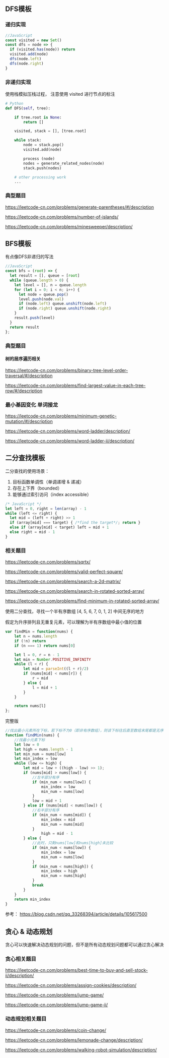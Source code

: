 ## DFS模板
### 递归实现
```js
//JavaScript
const visited = new Set()
const dfs = node => {
  if (visited.has(node)) return
  visited.add(node)
  dfs(node.left)
  dfs(node.right)
}
```
### 非递归实现
使用栈模拟压栈过程， 注意使用 visited 进行节点的标注
```Python
# Python
def DFS(self, tree): 

	if tree.root is None: 
		return [] 

	visited, stack = [], [tree.root]

	while stack: 
		node = stack.pop() 
		visited.add(node)

		process (node) 
		nodes = generate_related_nodes(node) 
		stack.push(nodes) 

	# other processing work 
	...
```
### 典型题目

https://leetcode-cn.com/problems/generate-parentheses/#/description

https://leetcode-cn.com/problems/number-of-islands/

https://leetcode-cn.com/problems/minesweeper/description/


## BFS模板
有点像DFS非递归的写法
```js
//JavaScript
const bfs = (root) => {
  let result = [], queue = [root]
  while (queue.length > 0) {
    let level = [], n = queue.length
    for (let i = 0; i < n; i++) {
      let node = queue.pop()
      level.push(node.val) 
      if (node.left) queue.unshift(node.left)
      if (node.right) queue.unshift(node.right)
    }
    result.push(level)
  }
  return result
};
```

### 典型题目

#### 树的层序遍历相关

https://leetcode-cn.com/problems/binary-tree-level-order-traversal/#/description


https://leetcode-cn.com/problems/find-largest-value-in-each-tree-row/#/description

### 最小基因变化 单词接龙

https://leetcode-cn.com/problems/minimum-genetic-mutation/#/description

https://leetcode-cn.com/problems/word-ladder/description/

https://leetcode-cn.com/problems/word-ladder-ii/description/


## 二分查找模板

二分查找的使用场景：

1. 目标函数单调性（单调递增 & 递减）
2. 存在上下界（bounded）
3. 能够通过索引访问（index accessible）
   
```js
/* JavaScript */
let left = 0, right = len(array) - 1
while (left <= right) {
  let mid = (left + right) >> 1
  if (array[mid] === target) { /*find the target*/; return }
  else if (array[mid] < target) left = mid + 1
  else right = mid - 1
}

```
### 相关题目

https://leetcode-cn.com/problems/sqrtx/

https://leetcode-cn.com/problems/valid-perfect-square/

https://leetcode-cn.com/problems/search-a-2d-matrix/

https://leetcode-cn.com/problems/search-in-rotated-sorted-array/

https://leetcode-cn.com/problems/find-minimum-in-rotated-sorted-array/

使用二分查找，寻找一个半有序数组 [4, 5, 6, 7, 0, 1, 2] 中间无序的地方

假定为升序排列且无重复元素，可以理解为半有序数组中最小值的位置

```js
var findMin = function(nums) {
    let n = nums.length
    if (!n) return 
    if (n === 1) return nums[0]

    let l = 0, r = n - 1
    let min = Number.POSITIVE_INFINITY
    while (l < r) {
        let mid = parseInt((l + r)/2)
        if (nums[mid] < nums[r]) {
            r = mid
        } else {
            l = mid + 1
        } 
    }

    return nums[l]
};
```

完整版

```js
//找出最小元素所在下标，若下标不为0（即非有序数组），则该下标往后直至数组末尾都是无序
function findMin(nums) {
    //找最小元素下标
    let low = 0
    let high = nums.length - 1
    let min_num = nums[low]
    let min_index = low
    while (low <= high) {
        let mid = low + ((high - low) >> 1);
        if (nums[mid] > nums[low]) {
            //左半部分有序
            if (min_num < nums[low]) {
                min_index = low
                min_num = nums[low]
            }
            low = mid + 1
        } else if (nums[mid] < nums[low]) {
            //右半部分有序
            if (min_num < nums[mid]) {
                min_index = mid
                min_num = nums[mid]
            }
                high = mid - 1
        } else {
            //此时，只剩nums[low]和nums[high]未比较
            if (min_num < nums[low]) {
                min_index = low
                min_num = nums[low]
            }
            if (min_num < nums[high]) {
                min_index = high
                min_num = nums[high]
            }
            break
        }
    }
    return min_index
}

```

参考： https://blog.csdn.net/qq_33268394/article/details/105617500

## 贪心 & 动态规划
贪心可以快速解决动态规划的问题，但不是所有动态规划问题都可以通过贪心解决

### 贪心相关题目

https://leetcode-cn.com/problems/best-time-to-buy-and-sell-stock-ii/description/

https://leetcode-cn.com/problems/assign-cookies/description/

https://leetcode-cn.com/problems/jump-game/

https://leetcode-cn.com/problems/jump-game-ii/

### 动态规划相关题目

https://leetcode-cn.com/problems/coin-change/

https://leetcode-cn.com/problems/lemonade-change/description/

https://leetcode-cn.com/problems/walking-robot-simulation/description/

